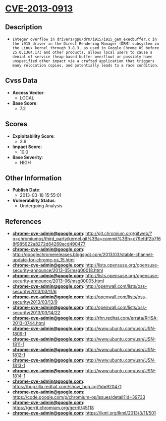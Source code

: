 
# [CVE-2013-0913](https://cve.mitre.org/cgi-bin/cvename.cgi?name=CVE-2013-0913)

## Description

- `Integer overflow in drivers/gpu/drm/i915/i915_gem_execbuffer.c in the i915 driver in the Direct Rendering Manager (DRM) subsystem in the Linux kernel through 3.8.3, as used in Google Chrome OS before 25.0.1364.173 and other products, allows local users to cause a denial of service (heap-based buffer overflow) or possibly have unspecified other impact via a crafted application that triggers many relocation copies, and potentially leads to a race condition.`

## Cvss Data

- **Access Vector**:
  - LOCAL
- **Base Score**:
  - 7.2

## Scores

- **Exploitability Score**:
  - 3.9
- **Impact Score**:
  - 10.0
- **Base Severity**:
  - HIGH

## Other Information

- **Publish Date**:
  - 2013-03-18 15:55:01
- **Vulnerability Status**:
  - Undergoing Analysis

## References

- **chrome-cve-admin@google.com**: http://git.chromium.org/gitweb/?p=chromiumos/third_party/kernel.git%3Ba=commit%3Bh=c79efdf2b7f68f985922a8272d64269ecd490477
- **chrome-cve-admin@google.com**: http://googlechromereleases.blogspot.com/2013/03/stable-channel-update-for-chrome-os_15.html
- **chrome-cve-admin@google.com**: http://lists.opensuse.org/opensuse-security-announce/2013-05/msg00018.html
- **chrome-cve-admin@google.com**: http://lists.opensuse.org/opensuse-security-announce/2013-06/msg00005.html
- **chrome-cve-admin@google.com**: http://openwall.com/lists/oss-security/2013/03/11/6
- **chrome-cve-admin@google.com**: http://openwall.com/lists/oss-security/2013/03/13/9
- **chrome-cve-admin@google.com**: http://openwall.com/lists/oss-security/2013/03/14/22
- **chrome-cve-admin@google.com**: http://rhn.redhat.com/errata/RHSA-2013-0744.html
- **chrome-cve-admin@google.com**: http://www.ubuntu.com/usn/USN-1809-1
- **chrome-cve-admin@google.com**: http://www.ubuntu.com/usn/USN-1811-1
- **chrome-cve-admin@google.com**: http://www.ubuntu.com/usn/USN-1812-1
- **chrome-cve-admin@google.com**: http://www.ubuntu.com/usn/USN-1813-1
- **chrome-cve-admin@google.com**: http://www.ubuntu.com/usn/USN-1814-1
- **chrome-cve-admin@google.com**: https://bugzilla.redhat.com/show_bug.cgi?id=920471
- **chrome-cve-admin@google.com**: https://code.google.com/p/chromium-os/issues/detail?id=39733
- **chrome-cve-admin@google.com**: https://gerrit.chromium.org/gerrit/45118
- **chrome-cve-admin@google.com**: https://lkml.org/lkml/2013/3/11/501
